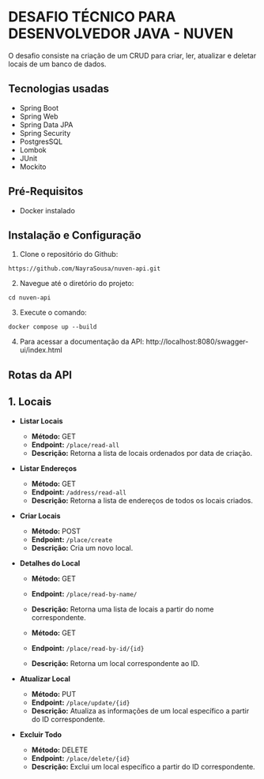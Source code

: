 # DESAFIO TÉCNICO PARA DESENVOLVEDOR JAVA - NUVEN


O desafio consiste na criação de um CRUD para criar, ler, atualizar e deletar locais de um banco de dados.

## Tecnologias usadas

- Spring Boot
- Spring Web
- Spring Data JPA
- Spring Security
- PostgresSQL
- Lombok
- JUnit
- Mockito

## Pré-Requisitos

- Docker instalado

## Instalação e Configuração

1. Clone o repositório do Github:
```
https://github.com/NayraSousa/nuven-api.git
```
2. Navegue até o diretório do projeto:
``` 
cd nuven-api
```
3. Execute o comando:
```
docker compose up --build
```
4. Para acessar a documentação da API: http://localhost:8080/swagger-ui/index.html

## Rotas da API

## 1. Locais

- **Listar Locais**
    - **Método:** GET
    - **Endpoint:** `/place/read-all`
    - **Descrição:** Retorna a lista de locais ordenados por data de criação.
  
- **Listar Endereços**
    - **Método:** GET
    - **Endpoint:** `/address/read-all`
    - **Descrição:** Retorna a lista de endereços de todos os locais criados.

- **Criar Locais**
    - **Método:** POST
    - **Endpoint:** `/place/create`
    - **Descrição:** Cria um novo local.

- **Detalhes do Local**
    - **Método:** GET
    - **Endpoint:** `/place/read-by-name/`
    - **Descrição:** Retorna uma lista de locais a partir do nome correspondente.

    - **Método:** GET
    - **Endpoint:** `/place/read-by-id/{id}`
    - **Descrição:** Retorna um local correspondente ao ID.

- **Atualizar Local**
    - **Método:** PUT
    - **Endpoint:** `/place/update/{id}`
    - **Descrição:** Atualiza as informações de um local específico a partir do ID correspondente.

- **Excluir Todo**
    - **Método:** DELETE
    - **Endpoint:** `/place/delete/{id}`
    - **Descrição:** Exclui um local específico a partir do ID correspondente.



